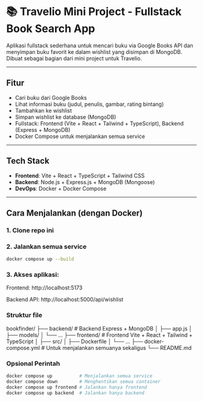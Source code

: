 # 📚 Travelio Mini Project - Fullstack Book Search App

Aplikasi fullstack sederhana untuk mencari buku via Google Books API dan menyimpan buku favorit ke dalam wishlist yang disimpan di MongoDB. Dibuat sebagai bagian dari mini project untuk Travelio.

---

## Fitur

- Cari buku dari Google Books
- Lihat informasi buku (judul, penulis, gambar, rating bintang)
- Tambahkan ke wishlist
- Simpan wishlist ke database (MongoDB)
- Fullstack: Frontend (Vite + React + Tailwind + TypeScript), Backend (Express + MongoDB)
- Docker Compose untuk menjalankan semua service

---

## Tech Stack

- **Frontend**: Vite + React + TypeScript + Tailwind CSS
- **Backend**: Node.js + Express.js + MongoDB (Mongoose)
- **DevOps**: Docker + Docker Compose

---

## Cara Menjalankan (dengan Docker)

### 1. Clone repo ini

### 2. Jalankan semua service

```bash 
docker compose up --build
```

### 3. Akses aplikasi:
Frontend: http://localhost:5173

Backend API: http://localhost:5000/api/wishlist

### Struktur file
bookfinder/
├── backend/           # Backend Express + MongoDB
│   ├── app.js
│   ├── models/
│   └── ...
├── frontend/          # Frontend Vite + React + Tailwind + TypeScript
│   ├── src/
│   ├── Dockerfile
│   └── ...
├── docker-compose.yml # Untuk menjalankan semuanya sekaligus
└── README.md

### Opsional Perintah

```bash
docker compose up          # Menjalankan semua service
docker compose down        # Menghentikan semua container
docker compose up frontend # Jalankan hanya frontend
docker compose up backend  # Jalankan hanya backend
```



